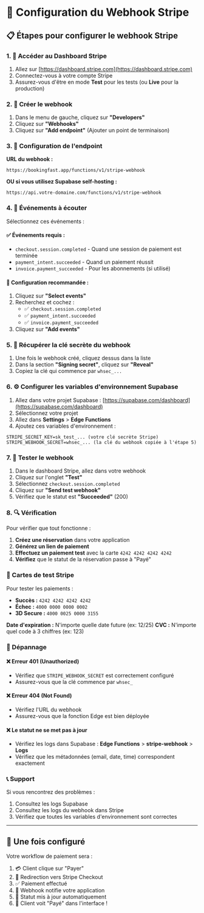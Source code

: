 # 🔗 Configuration du Webhook Stripe

## 📋 Étapes pour configurer le webhook Stripe

### 1. 🔑 Accéder au Dashboard Stripe

1. Allez sur [https://dashboard.stripe.com](https://dashboard.stripe.com)
2. Connectez-vous à votre compte Stripe
3. Assurez-vous d'être en mode **Test** pour les tests (ou **Live** pour la production)

### 2. 🎯 Créer le webhook

1. Dans le menu de gauche, cliquez sur **"Developers"**
2. Cliquez sur **"Webhooks"**
3. Cliquez sur **"Add endpoint"** (Ajouter un point de terminaison)

### 3. 📡 Configuration de l'endpoint

**URL du webhook :**
```
https://bookingfast.app/functions/v1/stripe-webhook
```

**OU si vous utilisez Supabase self-hosting :**
```
https://api.votre-domaine.com/functions/v1/stripe-webhook
```

### 4. 🎪 Événements à écouter

Sélectionnez ces événements :

#### ✅ Événements requis :
- `checkout.session.completed` - Quand une session de paiement est terminée
- `payment_intent.succeeded` - Quand un paiement réussit
- `invoice.payment_succeeded` - Pour les abonnements (si utilisé)

#### 📝 Configuration recommandée :
1. Cliquez sur **"Select events"**
2. Recherchez et cochez :
   - ✅ `checkout.session.completed`
   - ✅ `payment_intent.succeeded`
   - ✅ `invoice.payment_succeeded`
3. Cliquez sur **"Add events"**

### 5. 🔐 Récupérer la clé secrète du webhook

1. Une fois le webhook créé, cliquez dessus dans la liste
2. Dans la section **"Signing secret"**, cliquez sur **"Reveal"**
3. Copiez la clé qui commence par `whsec_...`

### 6. ⚙️ Configurer les variables d'environnement Supabase

1. Allez dans votre projet Supabase : [https://supabase.com/dashboard](https://supabase.com/dashboard)
2. Sélectionnez votre projet
3. Allez dans **Settings** > **Edge Functions**
4. Ajoutez ces variables d'environnement :

```env
STRIPE_SECRET_KEY=sk_test_... (votre clé secrète Stripe)
STRIPE_WEBHOOK_SECRET=whsec_... (la clé du webhook copiée à l'étape 5)
```

### 7. 🧪 Tester le webhook

1. Dans le dashboard Stripe, allez dans votre webhook
2. Cliquez sur l'onglet **"Test"**
3. Sélectionnez `checkout.session.completed`
4. Cliquez sur **"Send test webhook"**
5. Vérifiez que le statut est **"Succeeded"** (200)

### 8. 🔍 Vérification

Pour vérifier que tout fonctionne :

1. **Créez une réservation** dans votre application
2. **Générez un lien de paiement**
3. **Effectuez un paiement test** avec la carte `4242 4242 4242 4242`
4. **Vérifiez** que le statut de la réservation passe à "Payé"

### 🚨 Cartes de test Stripe

Pour tester les paiements :

- **Succès :** `4242 4242 4242 4242`
- **Échec :** `4000 0000 0000 0002`
- **3D Secure :** `4000 0025 0000 3155`

**Date d'expiration :** N'importe quelle date future (ex: 12/25)
**CVC :** N'importe quel code à 3 chiffres (ex: 123)

### 🔧 Dépannage

#### ❌ Erreur 401 (Unauthorized)
- Vérifiez que `STRIPE_WEBHOOK_SECRET` est correctement configuré
- Assurez-vous que la clé commence par `whsec_`

#### ❌ Erreur 404 (Not Found)
- Vérifiez l'URL du webhook
- Assurez-vous que la fonction Edge est bien déployée

#### ❌ Le statut ne se met pas à jour
- Vérifiez les logs dans Supabase : **Edge Functions** > **stripe-webhook** > **Logs**
- Vérifiez que les métadonnées (email, date, time) correspondent exactement

### 📞 Support

Si vous rencontrez des problèmes :
1. Consultez les logs Supabase
2. Consultez les logs du webhook dans Stripe
3. Vérifiez que toutes les variables d'environnement sont correctes

---

## 🎉 Une fois configuré

Votre workflow de paiement sera :
1. 💳 Client clique sur "Payer"
2. 🔄 Redirection vers Stripe Checkout
3. ✅ Paiement effectué
4. 📡 Webhook notifie votre application
5. 🎯 Statut mis à jour automatiquement
6. 🎊 Client voit "Payé" dans l'interface !